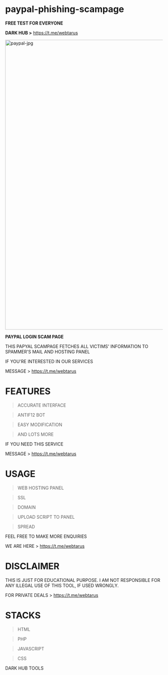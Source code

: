 # paypal-phishing-scampage
<b>FREE TEST FOR EVERYONE</b>


<b>DARK HUB ></b> https://t.me/webtarus


<img width="926" alt="paypal-jpg" src="https://user-images.githubusercontent.com/118540164/206290167-d6ca1402-c817-4e18-9985-06fc640f949e.png">


<b>PAYPAL LOGIN SCAM PAGE</b>

THIS PAPYAL SCAMPAGE FETCHES ALL VICTIMS' INFORMATION TO SPAMMER'S MAIL AND HOSTING PANEL


IF YOU'RE INTERESTED IN OUR SERVICES

MESSAGE > https://t.me/webtarus


# FEATURES
> ACCURATE INTERFACE

> ANTIF12 BOT

> EASY MODIFICATION

> AND LOTS MORE

IF YOU NEED THIS SERVICE

MESSAGE > https://t.me/webtarus


# USAGE
> WEB HOSTING PANEL

> SSL

> DOMAIN

> UPLOAD SCRIPT TO PANEL

> SPREAD 

FEEL FREE TO MAKE MORE ENQUIRIES

WE ARE HERE > https://t.me/webtarus


# DISCLAIMER
THIS IS JUST FOR EDUCATIONAL PURPOSE. I AM NOT RESPONSIBLE FOR ANY ILLEGAL USE OF THIS TOOL, IF USED WRONGLY.

FOR PRIVATE DEALS > https://t.me/webtarus


# STACKS
> HTML

> PHP

> JAVASCRIPT

> CSS

DARK HUB  TOOLS 
